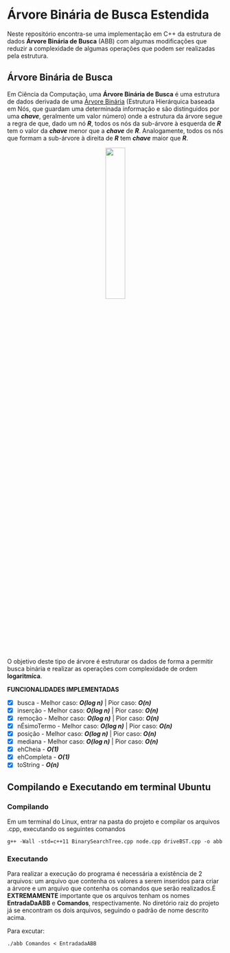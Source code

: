 # Árvore Binária de Busca Estendida

Neste repositório encontra-se uma implementação em C++ da estrutura de dados **Árvore Binária de Busca** (ABB) com algumas modificações que reduzir a complexidade de algumas operações que podem ser realizadas pela estrutura. 

## Árvore Binária de Busca

Em Ciência da Computação, uma **Árvore Binária de Busca** é uma estrutura de dados derivada de uma [Árvore Binária] (Estrutura Hierárquica baseada em Nós, que guardam uma determinada informação e são distinguidos por uma **_chave_**, geralmente um valor número) onde a estrutura da árvore segue a regra de que, dado um nó **_R_**, todos os nós da sub-árvore à esquerda de **_R_** tem o valor da **_chave_** menor que a **_chave_** de **_R_**. Analogamente, todos os nós que formam a sub-árvore à direita de **_R_** tem **_chave_** maior que **_R_**.

<p align="center">
<img src="http://www.desafiosdeti.com.br/wp-content/uploads/2017/02/arv1.png" width="30%"  />
</p>

O objetivo deste tipo de árvore é estruturar os dados de forma a permitir busca binária e realizar as operações com complexidade de ordem **logaritmíca**.     

**FUNCIONALIDADES IMPLEMENTADAS**  

- [X]  busca - Melhor caso: ***O(log n)*** | Pior caso: ***O(n)*** 
- [X]  inserção - Melhor caso: ***O(log n)*** | Pior caso: ***O(n)*** 
- [X]  remoção - Melhor caso: ***O(log n)*** | Pior caso: ***O(n)*** 
- [X]  nÉsimoTermo - Melhor caso: ***O(log n)*** | Pior caso: ***O(n)*** 
- [X]  posição - Melhor caso: ***O(log n)*** | Pior caso: ***O(n)*** 
- [X]  mediana - Melhor caso: ***O(log n)*** | Pior caso: ***O(n)*** 
- [X]  ehCheia - ***O(1)***
- [X]  ehCompleta - ***O(1)***
- [X]  toString - ***O(n)***

[Árvore Binária]: https://pt.wikipedia.org/wiki/%C3%81rvore_bin%C3%A1ria_de_busca

## Compilando e Executando em terminal Ubuntu

### Compilando

Em um terminal do Linux, entrar na pasta do projeto e compilar os arquivos .cpp, executando os seguintes comandos

```
g++ -Wall -std=c++11 BinarySearchTree.cpp node.cpp driveBST.cpp -o abb
```

### Executando
Para realizar a execução do programa é necessária a existência de 2 arquivos: um arquivo que contenha os valores a serem inseridos para criar a árvore e um arquivo que contenha os comandos que serão realizados.É **EXTREMAMENTE** importante que os arquivos tenham os nomes **EntradaDaABB** e **Comandos**, respectivamente. No diretório raiz do projeto já se encontram os dois arquivos, seguindo o padrão de nome descrito acima. 

Para excutar:
```
./abb Comandos < EntradadaABB 
```

